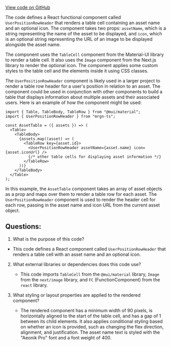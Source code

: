 [View code on GitHub](https://github.com/mrgnlabs/mrgn-ts/apps/marginfi-v2-ui/src/components/UserPositions/UserPositionRow/UserPositionRowHeader.tsx)

The code defines a React functional component called `UserPositionRowHeader` that renders a table cell containing an asset name and an optional icon. The component takes two props: `assetName`, which is a string representing the name of the asset to be displayed, and `icon`, which is an optional string representing the URL of an image to be displayed alongside the asset name.

The component uses the `TableCell` component from the Material-UI library to render a table cell. It also uses the `Image` component from the Next.js library to render the optional icon. The component applies some custom styles to the table cell and the elements inside it using CSS classes.

The `UserPositionRowHeader` component is likely used in a larger project to render a table row header for a user's position in relation to an asset. The component could be used in conjunction with other components to build a table that displays information about multiple assets and their associated users. Here is an example of how the component might be used:

```
import { Table, TableBody, TableRow } from "@mui/material";
import { UserPositionRowHeader } from "mrgn-ts";

const AssetTable = ({ assets }) => (
  <Table>
    <TableBody>
      {assets.map((asset) => (
        <TableRow key={asset.id}>
          <UserPositionRowHeader assetName={asset.name} icon={asset.iconUrl} />
          {/* other table cells for displaying asset information */}
        </TableRow>
      ))}
    </TableBody>
  </Table>
);
```

In this example, the `AssetTable` component takes an array of asset objects as a prop and maps over them to render a table row for each asset. The `UserPositionRowHeader` component is used to render the header cell for each row, passing in the asset name and icon URL from the current asset object.

## Questions:

1.  What is the purpose of this code?

- This code defines a React component called `UserPositionRowHeader` that renders a table cell with an asset name and an optional icon.

2. What external libraries or dependencies does this code use?

   - This code imports `TableCell` from the `@mui/material` library, `Image` from the `next/image` library, and `FC` (FunctionComponent) from the `react` library.

3. What styling or layout properties are applied to the rendered component?
   - The rendered component has a minimum width of 90 pixels, is horizontally aligned to the start of the table cell, and has a gap of 1 between its child elements. It also applies conditional styling based on whether an icon is provided, such as changing the flex direction, alignment, and justification. The asset name text is styled with the "Aeonik Pro" font and a font weight of 400.
